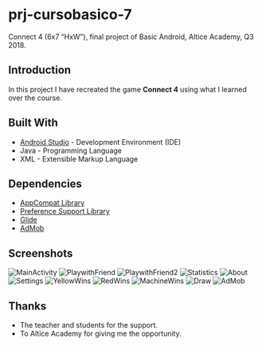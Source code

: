 # prj-cursobasico-7

Connect 4 (6x7 “HxW”), final project of Basic Android, Altice Academy, Q3 2018.

## Introduction

In this project I have recreated the game **Connect 4** using what I learned over the course.

## Built With

* [Android Studio](https://developer.android.com/studio/) - Development Environment (IDE)
* Java - Programming Language
* XML - Extensible Markup Language

## Dependencies

* [AppCompat Library](https://developer.android.com/topic/libraries/support-library/packages#v7-appcompat)
* [Preference Support Library](https://developer.android.com/topic/libraries/support-library/packages#v7-preference)
* [Glide](https://github.com/bumptech/glide)
* [AdMob](https://developers.google.com/admob/android/quick-start)

## Screenshots
![MainActivity](https://image.ibb.co/na9Kae/mini_Screenshot_1533337815.png "MainActivity")
![PlaywithFriend](https://image.ibb.co/mDni1K/mini_Screenshot_1533337834.png "PlaywithFriend")
![PlaywithFriend2](https://image.ibb.co/njQsve/mini_Screenshot_1533337843.png "PlaywithFriend2")
![Statistics](https://image.ibb.co/m7Oeae/mini_Screenshot_1533337899.png "Statistics")
![About](https://image.ibb.co/f6Gzae/mini_Screenshot_1533337917.png "About")
![Settings](https://image.ibb.co/dnbMoz/mini_Screenshot_1533337903.png "Settings")
![YellowWins](https://image.ibb.co/hR0E8z/mini_Screenshot_1533337953.png "YellowWins")
![RedWins](https://image.ibb.co/ejnu8z/mini_Screenshot_1533338029.png "RedWins")
![MachineWins](https://image.ibb.co/fOK7Tz/mini_Screenshot_1533338001.png "MachineWins")
![Draw](https://image.ibb.co/h52xve/Screenshot_1533340056.png "Draw")
![AdMob](https://image.ibb.co/iHrAgK/mini_Screenshot_1533337878.png "AdMob")

## Thanks

* The teacher and students for the support.
* To Altice Academy for giving me the opportunity.
